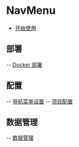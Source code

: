 # NavMenu

- [开始使用](./README.md)

## 部署

-- [Docker 部署](./docker-deploy.md)

## 配置

-- [导航菜单设置](./configuration/navmenu-configuration.md)
-- [项目配置](./configuration/project-configuration.md)

## 数据管理

-- [数据管理](./data/data-management.md)
